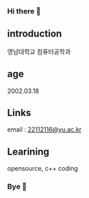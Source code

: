### Hi there 👋
## introduction
영남대학교 컴퓨터공학과
## age
2002.03.18
## Links
email : 22112116@yu.ac.kr
## Learining
opensource, c++ coding
### Bye 👋

<!--
**t153221/t153221** is a ✨ _special_ ✨ repository because its `README.md` (this file) appears on your GitHub profile.

Here are some ideas to get you started:

- 🔭 I’m currently working on ...
- 🌱 I’m currently learning ...
- 👯 I’m looking to collaborate on ...
- 🤔 I’m looking for help with ...
- 💬 Ask me about ...
- 📫 How to reach me: ...
- 😄 Pronouns: ...
- ⚡ Fun fact: ...
-->
